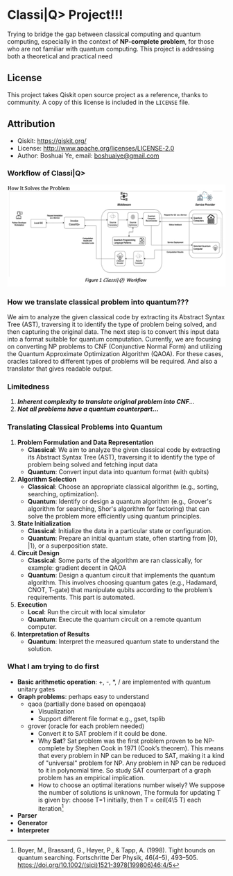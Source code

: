 # Classi|Q> Project!!!
Trying to bridge the gap between classical computing and quantum computing, especially in the context of **NP-complete problem**, for those who are not familiar with quantum computing. This project is addressing both a theoretical and practical need


## License
This project takes Qiskit open source project as a reference, thanks to community.
A copy of this license is included in the `LICENSE` file.

## Attribution
- Qiskit: https://qiskit.org/
- License: http://www.apache.org/licenses/LICENSE-2.0
- Author: Boshuai Ye, email: boshuaiye@gmail.com
### Workflow of Classi|Q>
![alt text](./assets/workflow.png "Title")

### How we translate classical problem into quantum???
We aim to analyze the given classical code by extracting its Abstract Syntax Tree (AST), traversing it to identify the type of problem being solved, and then capturing the original data. 
The next step is to convert this input data into a format suitable for 
quantum computation. Currently, we are focusing on converting NP problems 
to CNF (Conjunctive Normal Form) and utilizing the Quantum Approximate 
Optimization Algorithm (QAOA). For these cases, oracles tailored to 
different types of problems will be required. And also a translator that gives readable output.

### Limitedness
1. ***Inherent complexity to translate original problem into CNF***...
2. ***Not all problems have a quantum counterpart...*** 

### Translating Classical Problems into Quantum

1. **Problem Formulation and Data Representation**
   - **Classical**: We aim to analyze the given classical code by extracting its Abstract Syntax Tree (AST), traversing it to identify the type of problem being solved and fetching input data
   - **Quantum**: Convert input data into quantum format (with qubits)
2. **Algorithm Selection**
   - **Classical**: Choose an appropriate classical algorithm (e.g., sorting, searching, optimization).
   - **Quantum**: Identify or design a quantum algorithm (e.g., Grover's algorithm for searching, Shor's algorithm for factoring) that can solve the problem more efficiently using quantum principles.
3. **State Initialization**
   - **Classical**: Initialize the data in a particular state or configuration.
   - **Quantum**: Prepare an initial quantum state, often starting from |0⟩, |1⟩, or a superposition state.
4. **Circuit Design**
   - **Classical**: Some parts of the algorithm are ran classically, for example: gradient decent in QAOA
   - **Quantum**: Design a quantum circuit that implements the quantum algorithm. This involves choosing quantum gates (e.g., Hadamard, CNOT, T-gate) that manipulate qubits according to the problem’s requirements. This part is automated.
5. **Execution**
   - **Local**: Run the circuit with local simulator
   - **Quantum**: Execute the quantum circuit on a remote quantum computer.
6. **Interpretation of Results**
   - **Quantum**: Interpret the measured quantum state to understand the solution. 

### What I am trying to do first
- **Basic arithmetic operation**: +, -, *, / are implemented with quantum unitary gates
- **Graph problems**: perhaps easy to understand
  - qaoa (partially done based on openqaoa)
    - Visualization
    - Support different file format e.g., gset, tsplib 
  - grover (oracle for each problem needed)
    - Convert it to SAT problem if it could be done.
    - Why **Sat**? Sat problem was the first problem proven to be NP-complete by Stephen Cook in 1971 (Cook’s theorem). This means that every problem in NP can be           reduced to SAT, making it a kind of "universal" problem for NP. Any problem in NP can be reduced to it in polynomial time. So study SAT counterpart of a graph problem has an empirical implication.
    - How to choose an optimal iterations number wisely? We suppose the number of solutions is unknown, The formula for updating T is given by: choose T=1 initially, then T = ceil(4\5 T) each iteration[^1]
- **Parser**
- **Generator**
- **Interpreter**

[^1]: Boyer, M., Brassard, G., Høyer, P., & Tapp, A. (1998). Tight bounds on quantum searching. Fortschritte Der Physik, 46(4–5), 493–505. https://doi.org/10.1002/(sici)1521-3978(199806)46:4/5


